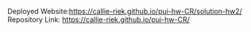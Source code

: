 Deployed Website:https://callie-riek.github.io/pui-hw-CR/solution-hw2/
Repository Link: https://callie-riek.github.io/pui-hw-CR/